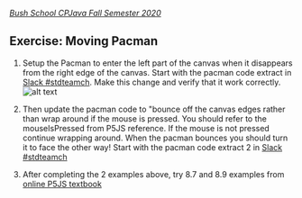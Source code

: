 
[_Bush School CPJava Fall Semester 2020_](https://chandrunarayan.github.io/cpjava/)

## Exercise: Moving Pacman

1. Setup the Pacman to enter the left part of the canvas when it disappears from the right edge of the canvas. Start with the pacman code extract in [Slack #stdteamch](https://app.slack.com/client/TTS9Y46VC/GUMN732S0/details/info). Make this change and verify that it work correctly.
![alt text][pacmanhint]
1. Then update the pacman code to "bounce off the canvas edges rather than wrap around if the mouse is pressed. You should refer to the mouseIsPressed from P5JS reference. If the mouse is not pressed continue wrapping around. When the pacman bounces you should turn it to face the other way! Start with the pacman code extract 2 in [Slack #stdteamch](https://app.slack.com/client/TTS9Y46VC/GUMN732S0/details/info)

1. After completing the 2 examples above, try 8.7 and 8.9 examples from [online P5JS textbook](https://drive.google.com/drive/u/2/folders/15GK0VESxqTvYGst9EtvILshb0MGlO4c5)

[pacmanhint]: https://chandrunarayan.github.io/cpjava/lessons/week8/code/wrap_around.png "pacmanhint"